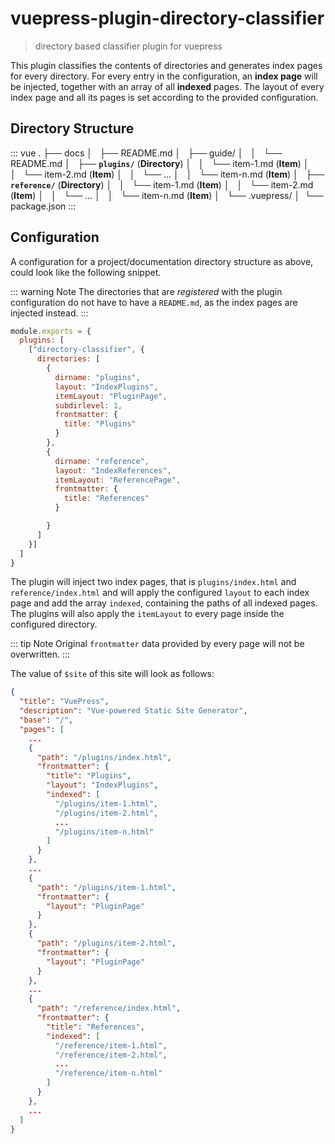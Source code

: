 # vuepress-plugin-directory-classifier

> directory based classifier plugin for vuepress

This plugin classifies the contents of directories and generates index pages for every directory.
For every entry in the configuration, an **index page** will be injected, together with an array of all **indexed** pages.
The layout of every index page and all its pages is set according to the provided configuration.

## Directory Structure

<!-- textlint-disable terminology -->

::: vue
.
├── docs
│   ├── README.md
│   ├── guide/
│   │   └── README.md
│   ├── **`plugins/`** (**Directory**)
│   │   └── item-1.md (**Item**)
│   │   └── item-2.md (**Item**)
│   │   └── ...
│   │   └── item-n.md (**Item**)
│   ├── **`reference/`** (**Directory**)
│   │   └── item-1.md (**Item**)
│   │   └── item-2.md (**Item**)
│   │   └── ...
│   │   └── item-n.md (**Item**)
│   └── .vuepress/
│ 
└── package.json
:::

<!-- textlint-enable -->

## Configuration

A configuration for a project/documentation directory structure as above, could look like the following snippet.

::: warning Note
The directories that are *registered* with the plugin configuration do not have to have a `README.md`, as the index pages are injected instead.
:::

```javascript
module.exports = {
  plugins: [
    ["directory-classifier", {
      directories: [
        {
          dirname: "plugins",
          layout: "IndexPlugins",
          itemLayout: "PluginPage",
          subdirlevel: 1,
          frontmatter: {
            title: "Plugins"
          }
        },
        {
          dirname: "reference",
          layout: "IndexReferences",
          itemLayout: "ReferencePage",
          frontmatter: {
            title: "References"
          }

        }
      ]
    }]
  ]
}
```

The plugin will inject two index pages, that is `plugins/index.html` and `reference/index.html` and will apply the configured `layout` to each index page and add the array `indexed`, containing the paths of all indexed pages.
The plugins will also apply the `itemLayout` to every page inside the configured directory.

::: tip Note
Original `frontmatter` data provided by every page will not be overwritten.
:::

The value of `$site` of this site will look as follows:

```json
{
  "title": "VuePress",
  "description": "Vue-powered Static Site Generator",
  "base": "/",
  "pages": [
    ...
    {
      "path": "/plugins/index.html",
      "frontmatter": {
        "title": "Plugins",
        "layout": "IndexPlugins",
        "indexed": [
          "/plugins/item-1.html",
          "/plugins/item-2.html",
          ...
          "/plugins/item-n.html"
        ]
      }
    },
    ...
    {
      "path": "/plugins/item-1.html",
      "frontmatter": {
        "layout": "PluginPage"
      }
    },
    {
      "path": "/plugins/item-2.html",
      "frontmatter": {
        "layout": "PluginPage"
      }
    },
    ...
    {
      "path": "/reference/index.html",
      "frontmatter": {
        "title": "References",
        "indexed": [
          "/reference/item-1.html",
          "/reference/item-2.html",
          ...
          "/reference/item-n.html"
        ]
      }
    },
    ...
  ]
}
```
